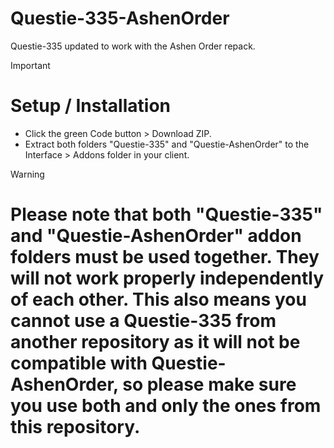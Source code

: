 # Questie-335-AshenOrder
Questie-335 updated to work with the Ashen Order repack.




> [!IMPORTANT]
> # Setup / Installation
> - Click the green Code button > Download ZIP.
> - Extract both folders "Questie-335" and "Questie-AshenOrder" to the Interface > Addons folder in your client.

> [!WARNING]
> # Please note that both "Questie-335" and "Questie-AshenOrder" addon folders must be used together.  They will not work properly independently of each other.  This also means you cannot use a Questie-335 from another repository as it will not be compatible with Questie-AshenOrder, so please make sure you use both and only the ones from this repository.
